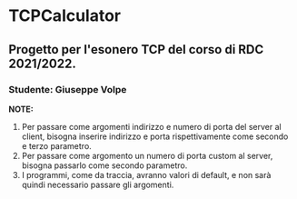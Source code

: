 # TCPCalculator
## Progetto per l'esonero TCP del corso di RDC 2021/2022.
### Studente: Giuseppe Volpe

**NOTE:**
1. Per passare come argomenti indirizzo e numero di porta del server al client, bisogna inserire indirizzo e porta rispettivamente come secondo e terzo parametro.
2. Per passare come argomento un numero di porta custom al server, bisogna passarlo come secondo parametro.
3. I programmi, come da traccia, avranno valori di default, e non sarà quindi necessario passare gli argomenti.
